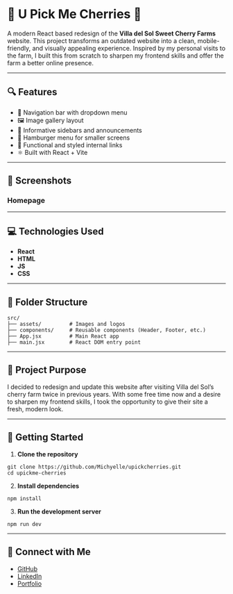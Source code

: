 # 🍒 U Pick Me Cherries 🍒

A modern React based redesign of the **Villa del Sol Sweet Cherry Farms** website. This project transforms an outdated website into a clean, mobile-friendly, and visually appealing experience. Inspired by my personal visits to the farm, I built this from scratch to sharpen my frontend skills and offer the farm a better online presence.

---

## 🔍 Features
- 🧭 Navigation bar with dropdown menu
- 🖼️ Image gallery layout
- 💬 Informative sidebars and announcements
- 📱 Hamburger menu for smaller screens
- 🔗 Functional and styled internal links
- ⚛️ Built with React + Vite

---

## 📸 Screenshots
### Homepage  


---

## 💻 Technologies Used
- **React**
- **HTML**
- **JS**
- **CSS**

---

## 📂 Folder Structure
```
src/
├── assets/         # Images and logos
├── components/     # Reusable components (Header, Footer, etc.)
├── App.jsx         # Main React app
├── main.jsx        # React DOM entry point
```

---

## 🎯 Project Purpose
I decided to redesign and update this website after visiting Villa del Sol’s cherry farm twice in previous years. With some free time now and a desire to sharpen my frontend skills, I took the opportunity to give their site a fresh, modern look.

---

## 🚀 Getting Started

1. **Clone the repository**
```
git clone https://github.com/Michyelle/upickcherries.git
cd upickme-cherries
```

2. **Install dependencies**
```
npm install
```

3. **Run the development server**
```
npm run dev
```

---

## 🔗 Connect with Me
- [GitHub](https://github.com/Michyelle)
- [LinkedIn](https://www.linkedin.com/in/michellenguyen12/)
- [Portfolio](https://michellenguyen.vercel.app/)